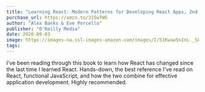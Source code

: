 ```yaml
---
title: "Learning React: Modern Patterns for Developing React Apps, 2nd Edition"
purchase_url: https://amzn.to/31SwTWG
author: "Alex Banks & Eve Porcello"
publisher: "O'Reilly Media"
date: 2020-09-03
image: https://images-na.ssl-images-amazon.com/images/I/51Kwaw5nInL._SL75_.jpg
tags:
---
```


I've been reading through this book to learn how React has changed since the
last time I learned React. Hands-down, the best reference I've read on
React, functional JavaScript, and how the two combine for effective
application development. Highly recommended.
